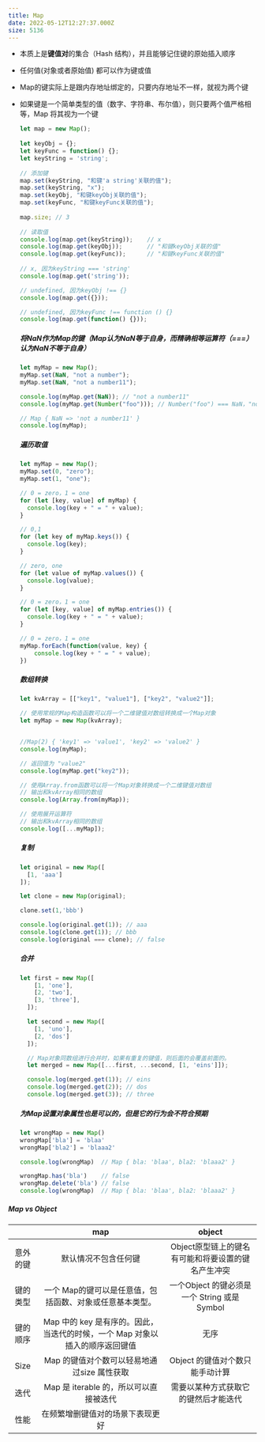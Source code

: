 ```yaml
---
title: Map
date: 2022-05-12T12:27:37.000Z
size: 5136
---
```

- 本质上是**键值对**的集合（Hash 结构），并且能够记住键的原始插入顺序

- 任何值(对象或者原始值) 都可以作为键或值

- Map的键实际上是跟内存地址绑定的，只要内存地址不一样，就视为两个键

- 如果键是一个简单类型的值（数字、字符串、布尔值），则只要两个值严格相等，Map 将其视为一个键

  ```javascript
  let map = new Map();
   
  let keyObj = {};
  let keyFunc = function() {};
  let keyString = 'string';
   
  // 添加键
  map.set(keyString, "和键'a string'关联的值");
  map.set(keyString, "x");
  map.set(keyObj, "和键keyObj关联的值");
  map.set(keyFunc, "和键keyFunc关联的值");
   
  map.size; // 3
   
  // 读取值
  console.log(map.get(keyString));    // x
  console.log(map.get(keyObj));       // "和键keyObj关联的值"
  console.log(map.get(keyFunc));      // "和键keyFunc关联的值"
   
  // x, 因为keyString === 'string'
  console.log(map.get('string'));   
  
  // undefined, 因为keyObj !== {}
  console.log(map.get({}));    
  
  // undefined, 因为keyFunc !== function () {}
  console.log(map.get(function() {}));
  ```
  ##### 将NaN作为Map的键（Map认为NaN等于自身，而精确相等运算符（===）认为NaN不等于自身）

  ```javascript
  let myMap = new Map();
  myMap.set(NaN, "not a number");
  myMap.set(NaN, "not a number11");
  
  console.log(myMap.get(NaN)); // "not a number11"
  console.log(myMap.get(Number("foo"))); // Number("foo") === NaN，"not a number11"
  
  // Map { NaN => 'not a number11' }
  console.log(myMap);
  ```

  ##### 遍历取值

  ```javascript
  let myMap = new Map();
  myMap.set(0, "zero");
  myMap.set(1, "one");
  
  // 0 = zero，1 = one
  for (let [key, value] of myMap) {
    console.log(key + " = " + value);
  }
  
  // 0,1
  for (let key of myMap.keys()) {
    console.log(key);
  }
  
  // zero, one
  for (let value of myMap.values()) {
    console.log(value);
  }
  
  // 0 = zero，1 = one
  for (let [key, value] of myMap.entries()) {
    console.log(key + " = " + value);
  }
  
  // 0 = zero，1 = one
  myMap.forEach(function(value, key) {
      console.log(key + " = " + value);
  })
  ```

  ##### 数组转换

  ```javascript
  let kvArray = [["key1", "value1"], ["key2", "value2"]];
  
  // 使用常规的Map构造函数可以将一个二维键值对数组转换成一个Map对象
  let myMap = new Map(kvArray);
  
  
  //Map(2) { 'key1' => 'value1', 'key2' => 'value2' }
  console.log(myMap);
  
  // 返回值为 "value2"
  console.log(myMap.get("key2")); 
  
  // 使用Array.from函数可以将一个Map对象转换成一个二维键值对数组
  // 输出和kvArray相同的数组
  console.log(Array.from(myMap)); 
  
  // 使用展开运算符
  // 输出和kvArray相同的数组
  console.log([...myMap]);
  ```
  
  ##### 复制
  
  ```javascript
  let original = new Map([
    [1, 'aaa']
  ]);
  
  let clone = new Map(original);
  
  clone.set(1,'bbb')
  
  console.log(original.get(1)); // aaa
  console.log(clone.get(1)); // bbb
  console.log(original === clone); // false
  ```
  
  ##### 合并
  
  ```javascript
  let first = new Map([
      [1, 'one'],
      [2, 'two'],
      [3, 'three'],
    ]);
  
    let second = new Map([
      [1, 'uno'],
      [2, 'dos']
    ]);
  
    // Map对象同数组进行合并时，如果有重复的键值，则后面的会覆盖前面的。
    let merged = new Map([...first, ...second, [1, 'eins']]);
  
    console.log(merged.get(1)); // eins
    console.log(merged.get(2)); // dos
    console.log(merged.get(3)); // three
  ```
  
  ##### 为Map设置对象属性也是可以的，但是它的行为会不符合预期
  
  ```javascript
  let wrongMap = new Map()
  wrongMap['bla'] = 'blaa'
  wrongMap['bla2'] = 'blaaa2'
  
  console.log(wrongMap)  // Map { bla: 'blaa', bla2: 'blaaa2' }
  
  wrongMap.has('bla')    // false
  wrongMap.delete('bla') // false
  console.log(wrongMap)  // Map { bla: 'blaa', bla2: 'blaaa2' }
  ```

##### Map vs Object
|          | map | object |
| :------: | :----------------------------------------------------------: | :------------------------------------------------: |
| 意外的键 |                     默认情况不包含任何键                     | Object原型链上的键名有可能和将要设置的键名产生冲突 |
| 键的类型 |   一个 Map的键可以是任意值，包括函数、对象或任意基本类型。   | 一个Object 的键必须是一个 String 或是Symbol      |
| 键的顺序 | Map 中的 key 是有序的。因此，当迭代的时候，一个 Map 对象以插入的顺序返回键值 | 无序                                               |
| Size     |         Map 的键值对个数可以轻易地通过size 属性获取          | Object 的键值对个数只能手动计算                    |
| 迭代     |           Map 是 iterable 的，所以可以直接被迭代           | 需要以某种方式获取它的键然后才能迭代               |
| 性能     |              在频繁增删键值对的场景下表现更好              ||

